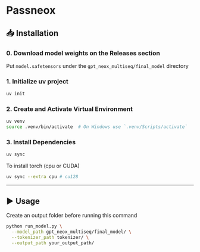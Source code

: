 # Passneox

## 📥 Installation

###  0. Download model weights on the Releases section

Put `model.safetensors` under the `gpt_neox_multiseq/final_model` directory 

### 1. Initialize uv project
```bash
uv init
```

### 2. Create and Activate Virtual Environment

```bash
uv venv
source .venv/bin/activate  # On Windows use `.venv/Scripts/activate`
```

### 3. Install Dependencies

```bash
uv sync 
```

To install torch (cpu or CUDA)
```bash
uv sync --extra cpu # cu128
```

---

## ▶️ Usage
Create an output folder before running this command
```bash
python run_model.py \
  --model_path gpt_neox_multiseq/final_model/ \
  --tokenizer_path tokenizer/ \
  --output_path your_output_path/
```